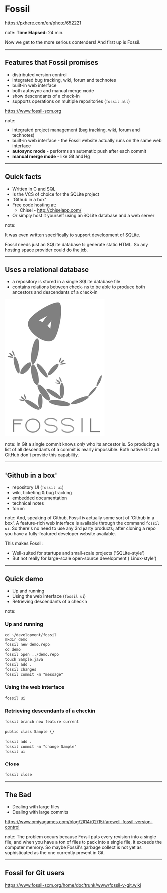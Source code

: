 <!-- .slide: data-background="img/background/usb-sticks.jpg" data-background-color="black" data-background-opacity="0.3"-->

# Fossil

<https://pxhere.com/en/photo/652221> <!-- .element: class="attribution" -->

note: 
**Time Elapsed:** 24 min.

Now we get to the more serious contenders!
And first up is Fossil.

---

## Features that Fossil promises

<ul>
    <li class="fragment fade-in-then-semi-out">distributed version control</li>
    <li class="fragment fade-in-then-semi-out">integrated bug tracking, wiki, forum and technotes</li>
    <li class="fragment fade-in-then-semi-out">built-in web interface</li>
    <li class="fragment fade-in-then-semi-out">both autosync and manual merge mode</li>
    <li class="fragment fade-in-then-semi-out">show descendants of a check-in</li>
    <li class="fragment fade-in-then-semi-out">supports operations on multiple repositories (<code>fossil all</code>)</li>
</ul>

<a href="https://www.fossil-scm.org" class="attribution">https://www.fossil-scm.org</a>

note:
* integrated project management (bug tracking, wiki, forum and technotes)
* built-in web interface - the Fossil website actually runs on the same web interface
* **autosync mode** - performs an automatic push after each commit
* **manual merge mode** - like Git and Hg

---

## Quick facts

* Written in C and SQL <!-- .element: class="fragment fade-in-then-semi-out" -->
* Is the VCS of choice for the SQLite project <!-- .element: class="fragment fade-in-then-semi-out" -->
* 'Github in a box' <!-- .element: class="fragment fade-in-then-semi-out" -->
* Free code hosting at: <!-- .element: class="fragment fade-in-then-semi-out" -->
  * Chisel - <http://chiselapp.com/>
* Or simply host it yourself using an SQLite database and a web server

note:

It was even written specifically to support development of SQLite.

Fossil needs just an SQLite database to generate static HTML.
So any hosting space provider could do the job.

---

## Uses a relational database

* a repository is stored in a single SQLite database file <!-- .element: class="fragment fade-in-then-semi-out" -->
* contains relations between check-ins to be able to produce both ancestors and descendants of a check-in <!-- .element: class="fragment fade-in-then-semi-out" -->

![Fossil logo](img/logos/fossil.png) <!-- .element: class="no-background" width="12%" -->

note:
In Git a single commit knows only who its ancestor is.
So producing a list of all descendants of a commit is nearly impossible.
Both native Git and GitHub don't provide this capability.

---

## 'Github in a box'

<ul>
    <li class="fragment fade-in-then-semi-out">repository UI (<code>fossil ui</code>)</li>
    <li class="fragment fade-in-then-semi-out">wiki, ticketing &amp; bug tracking</li>
    <li class="fragment fade-in-then-semi-out">embedded documentation</li>
    <li class="fragment fade-in-then-semi-out">technical notes</li>
    <li class="fragment fade-in-then-semi-out">forum</li>
</ul>

note:
And, speaking of Github, Fossil is actually some sort of 'Github in a box'.
A feature-rich web interface is available through the command `fossil ui`.
So there's no need to use any 3rd party products; after cloning a repo you have a fully-featured developer website available.

This makes Fossil:
* Well-suited for startups and small-scale projects ('SQLite-style')
* But not really for large-scale open-source development ('Linux-style')

---

## Quick demo

* Up and running
* Using the web interface (`fossil ui`)
* Retrieving descendants of a checkin

note:

### Up and running

    cd ~/development/fossil
    mkdir demo
    fossil new demo.repo
    cd demo
    fossil open ../demo.repo
    touch Sample.java
    fossil add .
    fossil changes
    fossil commit -m "message"

### Using the web interface

    fossil ui

### Retrieving descendants of a checkin

    fossil branch new feature current

    public class Sample {}

    fossil add .
    fossil commit -m "change Sample"
    fossil ui

### Close

    fossil close

---

## The Bad

* Dealing with large files 
* Dealing with large commits

<https://www.omiyagames.com/blog/2014/02/15/farewell-fossil-version-control>

note:
The problem occurs because Fossil puts every revision into a single file, and when you have a ton of files to pack into a single file, it exceeds the computer memory. So maybe Fossil's garbage collect is not yet as sophisticated as the one currently present in Git.

---

## Fossil for Git users

<https://www.fossil-scm.org/home/doc/trunk/www/fossil-v-git.wiki> 
